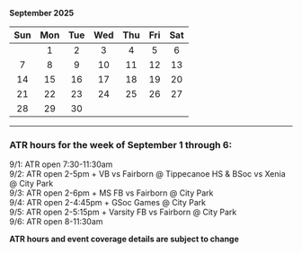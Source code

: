 **September 2025**

|Sun|Mon|Tue|Wed|Thu|Fri|Sat|
|:---:|:---:|:---:|:---:|:---:|:---:|:---:|
|   |1  |2  |3  |4  |5  |6  |
|7  |8  |9  |10 |11 |12 |13 |
|14 |15 |16 |17 |18 |19 |20 |
|21 |22 |23 |24 |25 |26 |27 |
|28 |29 |30 |   |   |   |   |  

---  

### ATR hours for the week of September 1 through 6:  

9/1: ATR open 7:30-11:30am  
9/2: ATR open 2-5pm + VB vs Fairborn @ Tippecanoe HS & BSoc vs Xenia @ City Park  
9/3: ATR open 2-6pm + MS FB vs Fairborn @ City Park  
9/4: ATR open 2-4:45pm + GSoc Games @ City Park  
9/5: ATR open 2-5:15pm + Varsity FB vs Fairborn @ City Park  
9/6: ATR open 8-11:30am  

**ATR hours and event coverage details are subject to change**  

